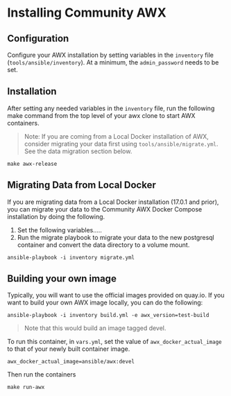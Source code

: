 # Installing Community AWX

## Configuration

Configure your AWX installation by setting variables in the `inventory` file (`tools/ansible/inventory`).  At a minimum, the `admin_password` needs to be set.  

## Installation

After setting any needed variables in the  `inventory` file, run the following make command from the top level of your awx clone to start AWX containers.  

> Note: If you are coming from a Local Docker installation of AWX, consider migrating your data first using `tools/ansible/migrate.yml`.  See the data migration section below.  

```
make awx-release
```


## Migrating Data from Local Docker

If you are migrating data from a Local Docker installation (17.0.1 and prior), you can 
migrate your data to the Community AWX Docker Compose installation by doing the following.  

1. Set the following variables.....
2. Run the migrate playbook to migrate your data to the new postgresql container and convert the data directory to a volume mount.  

```
ansible-playbook -i inventory migrate.yml
```


## Building your own image

Typically, you will want to use the official images provided on quay.io.  If you want to build your own AWX image locally, you can do the following:

```
ansible-playbook -i inventory build.yml -e awx_version=test-build
```

> Note that this would build an image tagged devel.  

To run this container, in `vars.yml`, set the value of `awx_docker_actual_image` to that of your newly built container image.  

```
awx_docker_actual_image=ansible/awx:devel
```

Then run the containers
```
make run-awx
```
